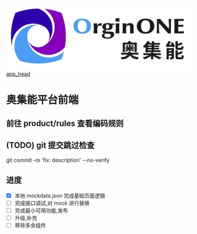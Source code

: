 ![Image text](./config/logo/logo1.jpg)
[app_head](./config/logo/logo1.jpg)

# 奥集能平台前端

## 前往 product/rules 查看编码规则

## (TODO) git 提交跳过检查

git commit -m 'fix: description' --no-verify

## 进度

- [x] 本地 mockdata.json 完成基础页面逻辑
- [ ] 完成接口调试,对 mock 进行替换
- [ ] 完成最小可用功能,发布
- [ ] 升级,补充
- [ ] 移除多余组件
